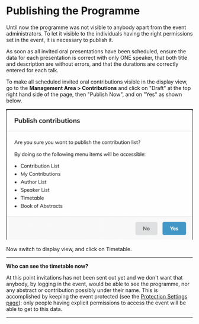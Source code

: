 # Publishing the Programme

Until now the programme was not visible to anybody apart from the event administrators. To let it visible to the individuals having the right permissions set in the event, it is necessary to publish it.

As soon as all invited oral presentations have been scheduled, ensure the data for each presentation is correct with only ONE speaker, that both title and description are without errors, and that the durations are correctly entered for each talk.

To make all scheduled invited oral contributions visible in the display view, go to the **Management Area > Contributions** and click on "Draft" at the top right hand side of the page, then "Publish Now", and on "Yes" as shown below. 

![](img/publish.png)

Now switch to display view, and click on Timetable. 

---

**Who can see the timetable now?**

At this point invitations has not been sent out yet and we don't want that anybody, by logging in the event, would be able to see the programme, nor any abstract or contribution possibly under their name. This is accomplished by keeping the event protected (see the [Protection Settings page](../InitialSetup/mgmt_area_01.md#protection)): only people having explicit permissions to access the event will be able to get to this data.

---
